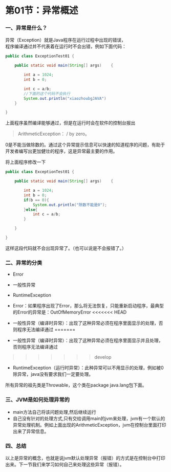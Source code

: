 # 第01节：异常概述

### 一、异常是什么？

异常（Exception）就是Java程序在运行过程中出现的错误，  
程序编译通过并不代表着在运行时不会出错，例如下面代码：

``` java
public class ExceptionTest01 {

    public static void main(String[] args)    {

        int a = 1024;
        int b = 0;

        int c = a/b;  
        //下面的这个代码不会执行
        System.out.println("xiaozhoubgJAVA")
    }

}
```

上面程序虽然编译能够通过，但是在运行时会在软件的控制台报出

> ArithmeticException： / by zero。

0是不能当做除数的。通过这个异常提示信息可以快速的知道程序的问题，有助于开发者编写出更加健壮的程序，这是异常最主要的作用。

将上面程序修改一下

``` java
public class ExceptionTest01 {

    public static void main(String[] args)    {

        int a = 1024;
        int b = 0;
        if(b == 0){
            System.out.println("除数不能是0");
        }else{
            int c = a/b;
        }

    }

}
```

这样这段代码就不会出现异常了。（也可以说是不会报错了。）

### 二、异常的分类

* Error
* 一般性异常
* RuntimeException

* Error：如果程序出现了Error，那么将无法恢复，只能重新启动程序，最典型的Error的异常是：OutOfMemoryError
<<<<<<< HEAD
* 一般性异常（编译时异常）：出现了这种异常必须在程序里面显示的处理，否则程序无法编译通过
=======
* 一般性异常（编译时异常）：出现了这种异常必须在程序里面显示并且处理，否则程序无法编译通过
>>>>>>> develop
* RuntimeException（运行时异常）：此种异常可以不用显示的处理，例如被0除异常，java没有要求我们一定要处理。

所有异常的祖先类是Throwable，这个类在package java.lang包下面。

### 三、JVM是如何处理异常的

* main方法自己将该问题处理,然后继续运行
* 自己没有针对的处理方式,只有交给调用main的jvm来处理，jvm有一个默认的异常处理机制。例如上面出现的ArithmeticException，jvm在控制台里面打印出来了异常信息。

### 四、总结

以上是异常的概念，也就是说jvm默认处理异常（报错）的方式是在控制台中打印出来。下一节我们来学习如何自己来处理这些异常（报错）。